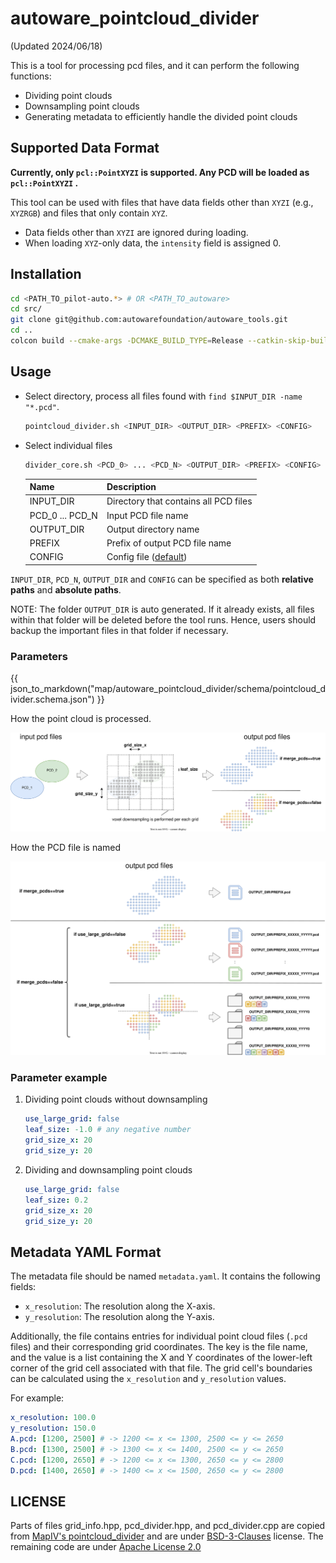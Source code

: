 # autoware_pointcloud_divider

(Updated 2024/06/18)

This is a tool for processing pcd files, and it can perform the following functions:

- Dividing point clouds
- Downsampling point clouds
- Generating metadata to efficiently handle the divided point clouds

## Supported Data Format

**Currently, only `pcl::PointXYZI` is supported. Any PCD will be loaded as `pcl::PointXYZI` .**

This tool can be used with files that have data fields other than `XYZI` (e.g., `XYZRGB`) and files that only contain `XYZ`.

- Data fields other than `XYZI` are ignored during loading.
- When loading `XYZ`-only data, the `intensity` field is assigned 0.

## Installation

```bash
cd <PATH_TO_pilot-auto.*> # OR <PATH_TO_autoware>
cd src/
git clone git@github.com:autowarefoundation/autoware_tools.git
cd ..
colcon build --cmake-args -DCMAKE_BUILD_TYPE=Release --catkin-skip-building-tests --symlink-install --packages-up-to pointcloud_divider
```

## Usage

- Select directory, process all files found with `find $INPUT_DIR -name "*.pcd"`.

  ```bash
  pointcloud_divider.sh <INPUT_DIR> <OUTPUT_DIR> <PREFIX> <CONFIG>
  ```

- Select individual files

  ```bash
  divider_core.sh <PCD_0> ... <PCD_N> <OUTPUT_DIR> <PREFIX> <CONFIG>
  ```

  | Name            | Description                                  |
  | --------------- | -------------------------------------------- |
  | INPUT_DIR       | Directory that contains all PCD files        |
  | PCD_0 ... PCD_N | Input PCD file name                          |
  | OUTPUT_DIR      | Output directory name                        |
  | PREFIX          | Prefix of output PCD file name               |
  | CONFIG          | Config file ([default](config/default.yaml)) |

`INPUT_DIR`, `PCD_N`, `OUTPUT_DIR` and `CONFIG` can be specified as both **relative paths** and **absolute paths**.

NOTE: The folder `OUTPUT_DIR` is auto generated. If it already exists, all files within that folder will be deleted before the tool runs. Hence, users should backup the important files in that folder if necessary.

### Parameters

{{ json_to_markdown("map/autoware_pointcloud_divider/schema/pointcloud_divider.schema.json") }}

How the point cloud is processed.

![node_diagram](docs/how_to_be_downsampled.drawio.svg)

How the PCD file is named

![node_diagram](docs/output_file_name_pattern.drawio.svg)

### Parameter example

1. Dividing point clouds without downsampling

   ```yaml
   use_large_grid: false
   leaf_size: -1.0 # any negative number
   grid_size_x: 20
   grid_size_y: 20
   ```

2. Dividing and downsampling point clouds

   ```yaml
   use_large_grid: false
   leaf_size: 0.2
   grid_size_x: 20
   grid_size_y: 20
   ```

## Metadata YAML Format

The metadata file should be named `metadata.yaml`. It contains the following fields:

- `x_resolution`: The resolution along the X-axis.
- `y_resolution`: The resolution along the Y-axis.

Additionally, the file contains entries for individual point cloud files (`.pcd` files) and their corresponding grid coordinates. The key is the file name, and the value is a list containing the X and Y coordinates of the lower-left corner of the grid cell associated with that file. The grid cell's boundaries can be calculated using the `x_resolution` and `y_resolution` values.

For example:

```yaml
x_resolution: 100.0
y_resolution: 150.0
A.pcd: [1200, 2500] # -> 1200 <= x <= 1300, 2500 <= y <= 2650
B.pcd: [1300, 2500] # -> 1300 <= x <= 1400, 2500 <= y <= 2650
C.pcd: [1200, 2650] # -> 1200 <= x <= 1300, 2650 <= y <= 2800
D.pcd: [1400, 2650] # -> 1400 <= x <= 1500, 2650 <= y <= 2800
```

## LICENSE

Parts of files grid_info.hpp, pcd_divider.hpp, and pcd_divider.cpp are copied from [MapIV's pointcloud_divider](https://github.com/MapIV/pointcloud_divider) and are under [BSD-3-Clauses](LICENSE) license. The remaining code are under [Apache License 2.0](../../LICENSE)
